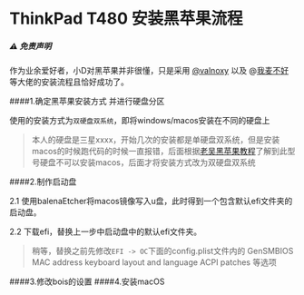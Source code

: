 # ThinkPad T480 安装黑苹果流程


##### ⚠️ 免责声明
作为业余爱好者，小D对黑苹果并非很懂，只是采用 [@valnoxy](https://github.com/valnoxy/t480-oc?tab=readme-ov-file) 以及 @[我麦不好](https://www.bilibili.com/video/BV1Kj411D7ngvd_source=8fdb5ed5c412c5331312054106d1b6df) 等大佬的安装流程且恰好成功了。




####1.确定黑苹果安装方式 并进行硬盘分区
	
 使用的安装方式为`双硬盘双系统`，即将windows/macos安装在不同的硬盘上
> 本人的硬盘是三星xxxx，开始几次的安装都是单硬盘双系统，但是安装macos的时候跑代码的时候一直报错，后面根据[老吴黑苹果教程](https://hpglw.com/cdc6109c.html)了解到此型号硬盘不可以安装macos，后面才将安装方式改为双硬盘双系统

####2.制作启动盘

2.1 使用balenaEtcher将macos镜像写入u盘，此时得到一个包含默认efi文件夹的启动盘。

2.2 下载efi，替换上一步中启动盘中的默认efi文件夹。
> 稍等，替换之前先修改`EFI -> OC`下面的config.plist文件内的 GenSMBIOS
MAC address keyboard layout and language ACPI patches 等选项


####3.修改bois的设置
####4.安装macOS